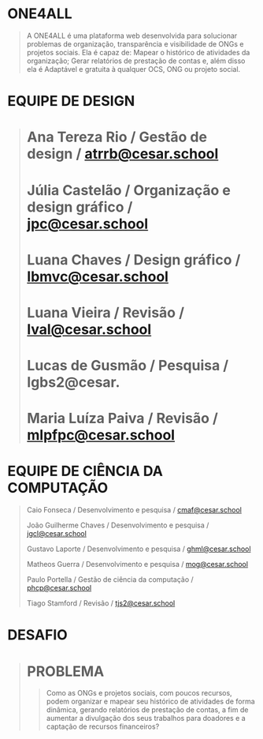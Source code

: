 # ONE4ALL 

> A ONE4ALL é uma plataforma web desenvolvida para solucionar problemas de organização, 
transparência e visibilidade de ONGs e projetos sociais. Ela é capaz de: Mapear o histórico 
de atividades da organização; Gerar relatórios de prestação de contas e, além disso ela é 
Adaptável e gratuita à qualquer OCS, ONG ou projeto social.



# EQUIPE DE DESIGN
> # Ana Tereza Rio / Gestão de design / atrrb@cesar.school
>
> # Júlia Castelão / Organização e design gráfico / jpc@cesar.school
>
> # Luana Chaves / Design gráfico / lbmvc@cesar.school
>
> # Luana Vieira / Revisão / lval@cesar.school
>
> # Lucas de Gusmão / Pesquisa / lgbs2@cesar.
>
> # Maria Luíza Paiva / Revisão / mlpfpc@cesar.school


# EQUIPE DE CIÊNCIA DA COMPUTAÇÃO
> Caio Fonseca / Desenvolvimento e pesquisa / cmaf@cesar.school
>
> João Guilherme Chaves / Desenvolvimento e pesquisa / jgcl@cesar.school
>
> Gustavo Laporte / Desenvolvimento e pesquisa / ghml@cesar.school
>
> Matheos Guerra / Desenvolvimento e pesquisa / mog@cesar.school
>
> Paulo Portella / Gestão de ciência da computação / phcp@cesar.school
>
> Tiago Stamford / Revisão / tjs2@cesar.school


# DESAFIO
> # PROBLEMA
> > Como as ONGs e projetos sociais, com poucos recursos, podem organizar e mapear seu histórico de atividades de forma dinâmica, gerando relatórios de prestação de contas, a fim de aumentar a divulgação dos seus trabalhos para doadores e a captação de recursos financeiros?
